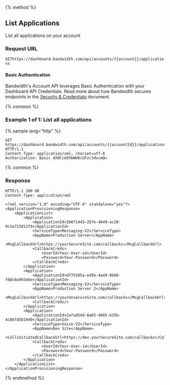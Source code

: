 {% method %}

## List Applications

List all applications on your account

### Request URL

<code class="get">GET</code>`https://dashboard.bandwidth.com/api/accounts/{{account}}/applications`

#### Basic Authentication

Bandwidth's Account API leverages Basic Authentication with your Dashboard API Credentials. Read more about how Bandwidth secures endpoints in the [Security & Credentials](../../../guides/accountCredentials.md) document.

{% common %}

### Example 1 of 1: List all applications

{% sample lang="http" %}

```http
GET https://dashboard.bandwidth.com/api/accounts/{{accountId}}/applications HTTP/1.1
Content-Type: application/xml; charset=utf-8
Authorization: Basic dXNlcm5hbWU6cGFzc3dvcmQ=
```

{% common %}

### Response

```http
HTTP/1.1 200 OK
Content-Type: application/xml

<?xml version="1.0" encoding="UTF-8" standalone="yes"?>
<ApplicationProvisioningResponse>
    <ApplicationList>
        <Application>
            <ApplicationId>2b6f1443-2b7e-4649-ac28-9c3a723d12f9</ApplicationId>
            <ServiceType>Messaging-V2</ServiceType>
            <AppName>Production Server</AppName>
            <MsgCallbackUrl>https://yourSecureSite.com/callbacks</MsgCallbackUrl>
            <CallbackCreds>
                <UserId>Your-User-id</UserId>
                <Password>Your-Password</Password>
            </CallbackCreds>
        </Application>
        <Application>
            <ApplicationId>d775585a-ed5b-4a49-8b96-f68c0a993ebe</ApplicationId>
            <ServiceType>Messaging-V2</ServiceType>
            <AppName>Production Server 2</AppName>
            <MsgCallbackUrl>https://yourUnsecureSite.com/callbacks</MsgCallbackUrl>
            <CallbackCreds/>
        </Application>
        <Application>
            <ApplicationId>2afad54d-8a65-4085-b25b-4c86fd5819d0</ApplicationId>
            <ServiceType>Voice-V2</ServiceType>
            <AppName>Dev Site</AppName>
            <CallInitiatedCallbackUrl>https://dev.yourSecureSite.com/callbacks</CallInitiatedCallbackUrl>
            <CallbackCreds>
                <UserId>Your-User-id</UserId>
                <Password>Your-Password</Password>
            </CallbackCreds>
        </Application>
    </ApplicationList>
</ApplicationProvisioningResponse>
```

{% endmethod %}